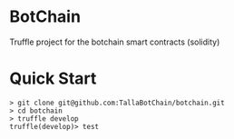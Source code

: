 # BotChain

Truffle project for the botchain smart contracts (solidity)

# Quick Start

```
> git clone git@github.com:TallaBotChain/botchain.git
> cd botchain
> truffle develop
truffle(develop)> test
```
